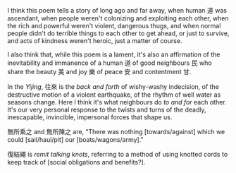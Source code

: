 I think this poem
tells a story
of long ago and far away,
when human 道 was ascendant,
when people weren't colonizing and exploiting each other,
when the rich and powerful weren't violent, dangerous thugs,
and when normal people
didn't do terrible things to each other to get ahead,
or just to survive,
and acts of kindness weren't heroic,
just a matter of course.

I also think that,
while this poem is a lament,
it's also an affirmation
of the inevitability and immanence
of a human 道
of good neighbours 民
who share the beauty 美 and joy 樂
of peace 安 and contentment 甘.

In the _Yijing_,
往來 is the *back and forth*
of wishy-washy indecision,
of the destructive motion of a violent earthquake,
of the rhythm of well water as seasons change.
Here I think it's what neighbours do
*to and for* each other.
It's our very personal response
to the twists and turns
of the deadly,
inescapable,
invincible,
impersonal forces
that shape us.

無所乘之 and 無所陳之 are,
"There was nothing [towards/against] which
we could [sail/haul/pit]
our [boats/wagons/army]."

復結繩 is *remit talking knots*,
referring to a method of using knotted cords
to keep track of [social obligations and benefits?].
